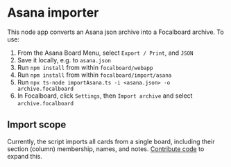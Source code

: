 # Asana importer

This node app converts an Asana json archive into a Focalboard archive. To use:
1. From the Asana Board Menu, select `Export / Print`, and `JSON`
2. Save it locally, e.g. to `asana.json`
3. Run `npm install` from within `focalboard/webapp`
4. Run `npm install` from within `focalboard/import/asana`
5. Run `npx ts-node importAsana.ts -i <asana.json> -o archive.focalboard`
6. In Focalboard, click `Settings`, then `Import archive` and select `archive.focalboard`

## Import scope

Currently, the script imports all cards from a single board, including their section (column) membership, names, and notes. [Contribute code](https://www.focalboard.com/contribute/getting-started/) to expand this.
